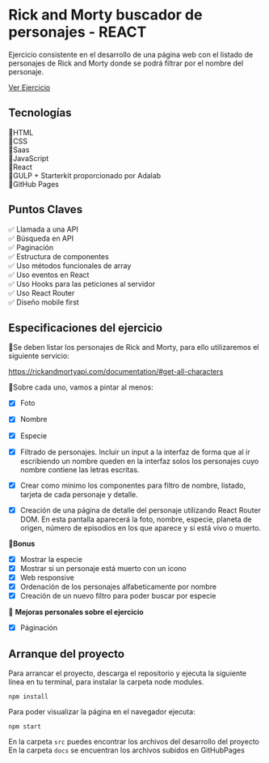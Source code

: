 # Rick and Morty buscador de personajes - REACT

Ejercicio consistente en el desarrollo de una página web con el listado de personajes de Rick and Morty donde se podrá filtrar por el nombre del personaje.  

[Ver Ejercicio](https://lourdesjupo.github.io/Rick-and-Morty-Character-Finder/)


## Tecnologías

🔸HTML    
🔸CSS    
🔸Saas    
🔸JavaScript    
🔸React  
🔸GULP + Starterkit proporcionado por Adalab    
🔸GitHub Pages    

## Puntos Claves

✅ Llamada a una API  
✅ Búsqueda en API  
✅ Paginación  
✅ Estructura de componentes  
✅ Uso métodos funcionales de array  
✅ Uso eventos en React  
✅ Uso Hooks para las peticiones al servidor  
✅ Uso React Router  
✅ Diseño mobile first    

## Especificaciones del ejercicio
📍Se deben listar los personajes de Rick and Morty, para ello utilizaremos el siguiente servicio:  

https://rickandmortyapi.com/documentation/#get-all-characters 

📍Sobre cada uno, vamos a pintar al menos:
- [x] Foto
- [x] Nombre
- [x] Especie
- [x] Filtrado de personajes. Incluir un input a la interfaz de forma que al ir escribiendo un nombre queden en la interfaz solos los personajes cuyo nombre contiene las letras escritas.
- [x] Crear como minimo los componentes para filtro de nombre, listado, tarjeta de cada personaje y detalle.
- [x] Creación de una página de detalle del personaje utilizando React Router DOM. En esta pantalla aparecerá la foto, nombre, especie, planeta de origen, número de episodios en los que aparece y si está vivo o muerto.



💫**Bonus**

- [x] Mostrar la especie
- [x] Mostrar si un personaje está muerto con un icono 
- [x] Web responsive
- [x] Ordenación de los personajes alfabeticamente por nombre
- [x] Creación de un nuevo filtro para poder buscar por especie

🛫 **Mejoras personales sobre el ejercicio**   
- [x] Páginación 

## Arranque del proyecto

Para arrancar el proyecto, descarga el repositorio y ejecuta la siguiente línea en tu terminal, para instalar la carpeta node modules. 
````
npm install
`````
Para poder visualizar la página en el navegador ejecuta: 

````
npm start
`````

En la carpeta `src` puedes encontrar los archivos del desarrollo del proyecto
En la carpeta `docs` se encuentran los archivos subidos en GitHubPages
